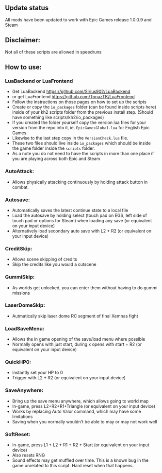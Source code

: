 ## Update status
All mods have been updated to work with Epic Games release 1.0.0.9 and Steam

## Disclaimer:
Not all of these scripts are allowed in speedruns

## How to use:

### LuaBackend or LuaFrontend
- Get LuaBackend https://github.com/Sirius902/LuaBackend
- or get LuaFrontend https://github.com/TopazTK/LuaFrontend
- Follow the instructions on those pages on how to set up the scripts
- Create or copy the `io_packages` folder (can be found inside scripts here) inside of your kh2 scripts folder from the previous install step. (Should have something like scripts/kh2/io_packages)
- If you created the folder yourself copy the version lua files for your version from the repo into it, ie. `EpicGamesGlobal.lua` for English Epic Games.
- Likewise to the last step copy in the `VersionCheck.lua` file.
- These two files should live inside `io_packages` which should be inside the game folder inside the `scripts` folder.
- As a note you do not need to have the scripts in more than one place if you are playing across both Epic and Steam

### AutoAttack:
- Allows physically attacking continuously by holding attack button in combat.

### Autosave:
- Automatically saves the latest continue state to a local file
- Load the autosave by holding select (touch pad on EGS, left side of touch pad or options for Steam) when loading any save (or equivalent on your input device)
- Alternatively load secondary auto save with L2 + R2 (or equivalent on your input device)

### CreditSkip:
- Allows scene skipping of credits
- Skip the credits like you would a cutscene

### GummiSkip:
- As worlds get unlocked, you can enter them without having to do gummi missions

### LaserDomeSkip:
- Autmatically skip laser dome RC segment of final Xemnas fight

### LoadSaveMenu:
- Allows the in game opening of the save/load menu where possible
- Normally opens with just start, during x opens with start + R2 (or equivalent on your input device)

### QuickHP0:
- Instantly set your HP to 0
- Trigger with L2 + R2 (or equivalent on your input device)

### SaveAnywhere:
- Bring up the save menu anywhere, which allows going to world map
- In-game, press L2+R2+R1+Triangle (or equivalent on your input device)
- Works by replacing Auto Valor command, which may have some limitations
- Saving when you normally wouldn't be able to may or may not work well

### SoftReset:
- In-game, press L1 + L2 + R1 + R2 + Start (or equivalent on your input device)
- Also resets RNG
- Sound effects may get muffled over time. This is a known bug in the game unrelated to this script. Hard reset when that happens.
